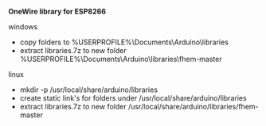 **OneWire library for ESP8266**

windows
- copy folders to %USERPROFILE%\Documents\Arduino\libraries
- extract libraries.7z to new folder %USERPROFILE%\Documents\Arduino\libraries\fhem-master

linux
- mkdir -p /usr/local/share/arduino/libraries
- create static link's for folders under /usr/local/share/arduino/libraries
- extract libraries.7z to new folder /usr/local/share/arduino/libraries/fhem-master